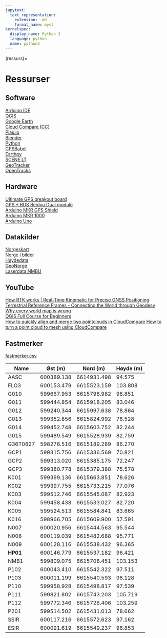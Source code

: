 ```yaml
---
jupytext:
  text_representation:
    extension: .md
    format_name: myst
kernelspec:
  display_name: Python 3
  language: python
  name: python3
---
```

(ressurs)=
# Ressurser


## Software

[Arduino IDE](https://www.arduino.cc) <br>
[QGIS](https://www.qgis.org) <br>
[Google Earth](https://www.google.com/earth/about/versions/) <br>
[Cloud Compare (CC)](https://www.cloudcompare.org) <br>
[Plas.io](https://plas.io/) <br>
[Blender](https://www.blender.org/) <br>
[Python](https://docs.anaconda.com/) <br>
[GPSBabel](https://www.gpsbabel.org) <br>
[Earthpy](https://earthpy.readthedocs.io/en/latest/) <br>
[SCENE LT](https://knowledge.faro.com/Software/FARO_SCENE/SCENE/Software_Download_Installation_and_Release_Notes_for_SCENE_LT) <br>
[GeoTracker](https://geo-tracker.org/en/) <br>
[OpenTracks](https://opentracksapp.com) <br>


## Hardware

[Ultimate GPS breakout board](https://www.adafruit.com/product/746) <br>
[GPS + BDS Beidou Dual module](https://wiki.dfrobot.com/GPS_%2B_BDS_BeiDou_Dual_Module_SKU_TEL0132) <br>
[Arduino MKR GPS Shield](https://store.arduino.cc/products/arduino-mkr-gps-shield?gad_source=1&gclid=Cj0KCQjws560BhCuARIsAHMqE0GcMGz16OT4DQchmQGp525-Cedd_PwuvEVKaMn0l7sHR5FsAh52r7caAg2YEALw_wcB) <br>
[Arduino MKR 1000](https://store.arduino.cc/products/arduino-mkr1000-wifi?selectedStore=eu) <br>
[Arduino Uno](https://store.arduino.cc/products/arduino-uno-rev3) <br>


## Datakilder

[Norgeskart](https://www.norgeskart.no) <br>
[Norge i bilder](https://www.norgeibilder.no) <br>
[Høydedata](https://www.hoydedata.no) <br>
[GeoNorge](https://www.geonorge.no/) <br>
[Laserdata NMBU](https://eduumb-my.sharepoint.com/:f:/g/personal/jon_glenn_gjevestad_nmbu_no/EhZNW6vu5CFJrBjHd5rTwPIBYbGtYXwHpw2Tk1TwTj1q0g?e=XCT4er) <br>


## YouTube
[How RTK works | Real-Time Kinematic for Precise GNSS Positioning](https://www.youtube.com/watch?v=ieearzWTCZw&t=6s) <br>
[Terrestrial Reference Frames - Connecting the World through Geodesy](https://www.youtube.com/watch?v=vvNXv05646M&t=258s) <br>
[Why every world map is wrong](https://www.youtube.com/watch?v=eTYsIePy5zg) <br>
[QGIS Full Course for Beginners](https://www.youtube.com/watch?v=SovdBaus7pM) <br>
[How to quickly align and merge two pointclouds in CloudCompare](https://www.youtube.com/watch?v=0OcN-lNChlA)
[How to turn a point cloud to mesh using CloudCompare](https://www.youtube.com/watch?v=m43usERF33M) <br>


## Fastmerker
[fastmerker.csv](fastmerker.csv)

| Name     | Øst (m)    | Nord (m)    | Høyde (m) |
|----------|------------|-------------|-----------|
| AASC     | 600389.138 | 6614931.498 | 94.575   |
| FLO3     | 600153.479 | 6615523.159 | 103.808  |
| G010     | 599667.953 | 6615798.982 | 98.851   |
| G011     | 599444.854 | 6615918.205 | 83.046   |
| G012     | 599240.344 | 6615997.638 | 78.864   |
| G013     | 599352.856 | 6615824.992 | 78.528   |
| G014     | 599452.748 | 6615603.752 | 82.244   |
| G015     | 599489.549 | 6615528.939 | 82.759   |
| G36T0827 | 598276.516 | 6615189.289 | 86.270   |
| GCP1     | 599315.756 | 6615336.569 | 70.821   |
| GCP2     | 599313.020 | 6615385.175 | 72.247   |
| GCP3     | 599380.778 | 6615379.388 | 75.578   |
| K001     | 599399.136 | 6615663.851 | 78.626   |
| K002     | 599397.755 | 6615733.215 | 77.076   |
| K003     | 599512.746 | 6615545.087 | 82.923   |
| K004     | 599458.438 | 6615533.027 | 82.720   |
| K005     | 599524.513 | 6615584.841 | 83.665   |
| K016     | 598966.705 | 6615609.900 | 57.591   |
| N007     | 600020.956 | 6615444.563 | 95.544   |
| N008     | 600119.039 | 6615482.688 | 95.771   |
| N009     | 600128.116 | 6615538.432 | 96.365   |
| **HP01**     | 600146.779 | 6615537.182 | 96.421   |
| NMB1     | 599809.075 | 6615708.451 | 103.153  |
| P102     | 600043.410 | 6615542.322 | 97.511   |
| P103     | 600011.199 | 6615540.593 | 98.128   |
| P110     | 599958.928 | 6615498.817 | 97.539   |
| P111     | 599821.802 | 6615743.203 | 105.719  |
| P112     | 599772.346 | 6615726.406 | 103.259  |
| P201     | 599514.502 | 6615431.013 | 78.662   |
| SSIR     | 600117.216 | 6615572.623 | 97.162   |
| ESIR     | 600091.619 | 6615549.237 | 96.853   |

